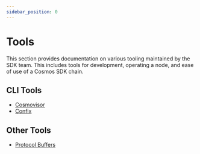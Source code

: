 ```yaml
---
sidebar_position: 0
---
```


# Tools

This section provides documentation on various tooling maintained by the SDK team.
This includes tools for development, operating a node, and ease of use of a Cosmos SDK chain.

## CLI Tools

* [Cosmovisor](../../../tools/cosmovisor/README.md)
* [Confix](../../../tools/confix/README.md)

## Other Tools

* [Protocol Buffers](./00-protobuf.md)
